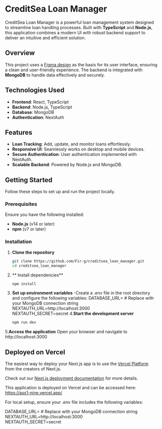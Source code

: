 # CreditSea Loan Manager  

CreditSea Loan Manager is a powerful loan management system designed to streamline loan handling processes. Built with **TypeScript** and **Node.js**, this application combines a modern UI with robust backend support to deliver an intuitive and efficient solution.  

## Overview  

This project uses a [Figma design](https://www.figma.com/design/vSeMzFkJ6RKdtflUaQvi9T/LOAN-MANAGER-(Community)) as the basis for its user interface, ensuring a clean and user-friendly experience. The backend is integrated with **MongoDB** to handle data effectively and securely.  

## Technologies Used  

- **Frontend**: React, TypeScript  
- **Backend**: Node.js, TypeScript  
- **Database**: MongoDB  
- **Authentication**: NextAuth  

## Features  

- **Loan Tracking**: Add, update, and monitor loans effortlessly.  
- **Responsive UI**: Seamlessly works on desktop and mobile devices.  
- **Secure Authentication**: User authentication implemented with NextAuth.  
- **Scalable Backend**: Powered by Node.js and MongoDB.  

## Getting Started  

Follow these steps to set up and run the project locally.  

### Prerequisites  

Ensure you have the following installed:  
- **Node.js** (v14 or later)  
- **npm** (v7 or later)  

### Installation  

1. **Clone the repository**  
   ```bash  
   git clone https://github.com/Fir-g/creditsea_loan_manager.git  
   cd creditsea_loan_manager  
2. ** Install dependencies**
   ```bash
   npm install  
3.  **Set up environment variables**
   -Create a .env file in the root directory and configure the following variables:
   DATABASE_URL=<your-mongodb-url>  # Replace with your MongoDB connection string  
   NEXTAUTH_URL=http://localhost:3000  
   NEXTAUTH_SECRET=secret
4.**Start the development server**
    ```bash
    npm run dev

5.**Access the application**
   Open your browser and navigate to http://localhost:3000



## Deployed on Vercel

The easiest way to deploy your Next.js app is to use the [Vercel Platform](https://vercel.com/new?utm_medium=default-template&filter=next.js&utm_source=create-next-app&utm_campaign=create-next-app-readme) from the creators of Next.js.

Check out our [Next.js deployment documentation](https://nextjs.org/docs/deployment) for more details.

This application is deployed on Vercel and can be accessed here: https://ass1-nine.vercel.app/

For local setup, ensure your .env file includes the following variables:

DATABASE_URL=<your-mongodb-url>  # Replace with your MongoDB connection string  
NEXTAUTH_URL=http://localhost:3000  
NEXTAUTH_SECRET=secret  
